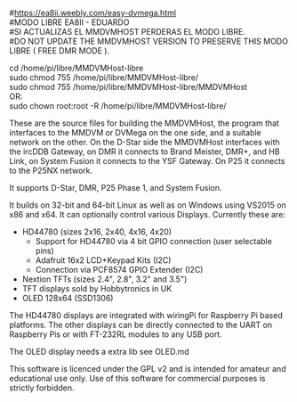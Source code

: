 #https://ea8ii.weebly.com/easy-dvmega.html<br>
#MODO LIBRE EA8II - EDUARDO<br>
#SI ACTUALIZAS EL MMDVMHOST PERDERAS EL MODO LIBRE.<br>
#DO NOT UPDATE THE MMDVMHOST VERSION TO PRESERVE THIS MODO LIBRE ( FREE DMR MODE ).<br>

cd /home/pi/libre/MMDVMHost-libre <br>
sudo chmod 755 /home/pi/libre/MMDVMHost-libre/ <br>
sudo chmod 755 /home/pi/libre/MMDVMHost-libre/MMDVMHost <br>
OR:<br>
sudo chown root:root -R /home/pi/libre/MMDVMHost-libre/ <br>
 
These are the source files for building the MMDVMHost, the program that interfaces to the MMDVM or DVMega on the one side, and a suitable network on the other. On the D-Star side the MMDVMHost interfaces with the ircDDB Gateway, on DMR it connects to Brand Meister, DMR+, and HB Link, on System Fusion it connects to the YSF Gateway. On P25 it connects to the P25NX network.

It supports D-Star, DMR, P25 Phase 1, and System Fusion.

It builds on 32-bit and 64-bit Linux as well as on Windows using VS2015 on x86 and x64. It can optionally control various Displays. Currently these are:

- HD44780 (sizes 2x16, 2x40, 4x16, 4x20)
	- Support for HD44780 via 4 bit GPIO connection (user selectable pins)
	- Adafruit 16x2 LCD+Keypad Kits (I2C)
	- Connection via PCF8574 GPIO Extender (I2C)
- Nextion TFTs (sizes 2.4", 2.8", 3.2" and 3.5")
- TFT displays sold by Hobbytronics in UK
- OLED 128x64 (SSD1306)

The HD44780 displays are integrated with wiringPi for Raspberry Pi based platforms. The other displays can be directly connected to the UART on Raspberry Pis or with FT-232RL modules to any USB port.

The OLED display needs a extra lib see OLED.md

This software is licenced under the GPL v2 and is intended for amateur and educational use only. Use of this software for commercial purposes is strictly forbidden.

